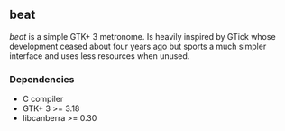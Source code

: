 ## beat

*beat* is a simple GTK+ 3 metronome. Is heavily inspired by GTick whose
development ceased about four years ago but sports a much simpler interface and
uses less resources when unused.


### Dependencies

* C compiler
* GTK+ 3 >= 3.18
* libcanberra >= 0.30
